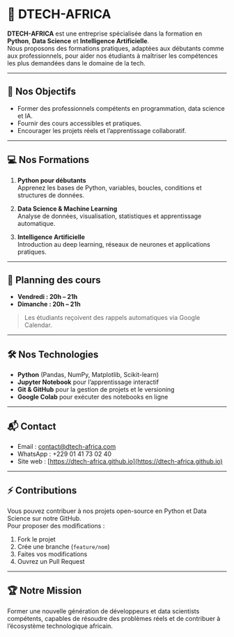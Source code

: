 
# 🚀 DTECH-AFRICA

**DTECH-AFRICA** est une entreprise spécialisée dans la formation en **Python**, **Data Science** et **Intelligence Artificielle**.  
Nous proposons des formations pratiques, adaptées aux débutants comme aux professionnels, pour aider nos étudiants à maîtriser les compétences les plus demandées dans le domaine de la tech.

---

## 🎯 Nos Objectifs
- Former des professionnels compétents en programmation, data science et IA.  
- Fournir des cours accessibles et pratiques.  
- Encourager les projets réels et l’apprentissage collaboratif.  

---

## 💻 Nos Formations
1. **Python pour débutants**  
   Apprenez les bases de Python, variables, boucles, conditions et structures de données.  

2. **Data Science & Machine Learning**  
   Analyse de données, visualisation, statistiques et apprentissage automatique.  

3. **Intelligence Artificielle**  
   Introduction au deep learning, réseaux de neurones et applications pratiques.  

---

## 📅 Planning des cours
- **Vendredi : 20h – 21h**  
- **Dimanche : 20h – 21h**  
> Les étudiants reçoivent des rappels automatiques via Google Calendar.

---

## 🛠️ Nos Technologies
- **Python** (Pandas, NumPy, Matplotlib, Scikit-learn)  
- **Jupyter Notebook** pour l’apprentissage interactif  
- **Git & GitHub** pour la gestion de projets et le versioning  
- **Google Colab** pour exécuter des notebooks en ligne  

---

## 📬 Contact
- Email : [contact@dtech-africa.com](mailto:dtech.afrik@gmail.com)  
- WhatsApp : +229 01 41 73 02 40  
- Site web : [https://dtech-africa.github.io](https://dtech-africa.github.io)  

---

## ⚡ Contributions
Vous pouvez contribuer à nos projets open-source en Python et Data Science sur notre GitHub.  
Pour proposer des modifications :  
1. Fork le projet  
2. Crée une branche (`feature/nom`)  
3. Faites vos modifications  
4. Ouvrez un Pull Request  

---

## 🏆 Notre Mission
Former une nouvelle génération de développeurs et data scientists compétents, capables de résoudre des problèmes réels et de contribuer à l’écosystème technologique africain.

